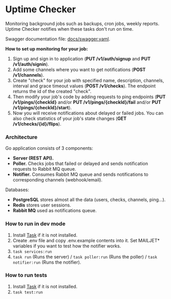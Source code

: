 # Uptime Checker

Monitoring background jobs such as backups, cron jobs, weekly reports. 
Uptime Checker notifies when these tasks don't run on time. 

Swagger documentation file: [docs/swagger.yaml](docs/swagger.yaml). 

**How to set up monitoring for your job:**
1. Sign up and sign in to application (**PUT /v1/auth/signup** and **PUT /v1/auth/signin**).
2. Add some channels where you want to get notifications (**POST /v1/channels**).
3. Create "check" for your job with specified name, description, channels, interval and grace timeout values (**POST /v1/checks**).
The endpoint returns the id of the created "check".
4. Then modify your job's code by adding requests to ping endpoints (**PUT /v1/pings/{checkId}** and/or **PUT /v1/pings/{checkId}/fail** and/or **PUT /v1/pings/{checkId}/start**).
5. Now you will receive notifications about delayed or failed jobs. You can also check statistics of your job's state changes (**GET /v1/checks/{id}/flips**).

### Architecture
Go application consists of 3 components:
- **Server (REST API).**
- **Poller.** Checks jobs that failed or delayed and sends notification requests to Rabbit MQ queue.
- **Notifier.** Consumes Rabbit MQ queue and sends notifications to corresponding channels (webhook/email).

Databases: 
- **PostgreSQL** stores almost all the data (users, checks, channels, ping...).
- **Redis** stores user sessions.
- **Rabbit MQ** used as notifications queue.

### How to run in dev mode
1. Install [Task](https://taskfile.dev/installation/) if it is not installed.
2. Create .env file and copy .env.example contents into it. Set MAILJET* variables if you want to test how the notifier works.
3. `task services:run`
4. `task run` (Runs the server) / `task poller:run` (Runs the poller) / `task notifier:run` (Runs the notifier).

### How to run tests
1. Install [Task](https://taskfile.dev/installation/) if it is not installed.
2. `task test:run`